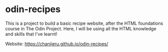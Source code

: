 # odin-recipes
This is a project to build a basic recipe website, after the HTML foundations course in The Odin Project. Here, I will be using all the HTML knowledge and skills that I've learnt!

Website: https://chanjieru.github.io/odin-recipes/
